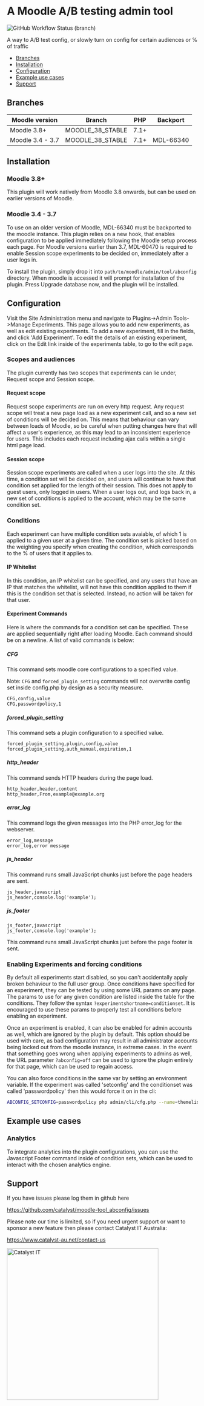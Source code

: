 # A Moodle A/B testing admin tool

![GitHub Workflow Status (branch)](https://img.shields.io/github/workflow/status/catalyst/moodle-tool_abconfig/ci/MOODLE_38_STABLE)

A way to A/B test config, or slowly turn on config for certain audiences or % of traffic

* [Branches](#branches)
* [Installation](#installation)
* [Configuration](#configuration)
* [Example use cases](#example-use-cases)
* [Support](#support)


Branches
--------
| Moodle version    | Branch           | PHP  | Backport  |
|-------------------|------------------|------|-----------|
| Moodle 3.8+       | MOODLE_38_STABLE | 7.1+ |           |
| Moodle 3.4 - 3.7  | MOODLE_38_STABLE | 7.1+ | MDL-66340 |

Installation
------------

### Moodle 3.8+

This plugin will work natively from Moodle 3.8 onwards, but can be used on earlier versions of Moodle.


### Moodle 3.4 - 3.7

To use on an older version of Moodle, MDL-66340 must be backported to the moodle instance. This plugin relies on a new hook, that enables configuration to be applied immediately following the Moodle setup process each page. For Moodle versions earlier than 3.7, MDL-60470 is required to enable Session scope experiments to be decided on, immediately after a user logs in.

To install the plugin, simply drop it into `path/to/moodle/admin/tool/abconfig` directory. When moodle is accessed it will prompt for installation of the plugin. Press Upgrade database now, and the plugin will be installed.

Configuration
-------------
Visit the Site Administration menu and navigate to Plugins->Admin Tools->Manage Experiments. This page allows you to add new experiments, as well as edit existing experiments. To add a new experiment, fill in the fields, and click 'Add Experiment'. To edit the details of an existing experiment, click on the Edit link inside of the experiments table, to go to the edit page.

### Scopes and audiences
The plugin currently has two scopes that experiments can lie under, Request scope and Session scope.

#### Request scope

Request scope experiments are run on every http request. Any request scope will treat a new page load as a new experiment call, and so a new set of conditions will be decided on. This means that behaviour can vary between loads of Moodle, so be careful when putting changes here that will affect a user's experience, as this may lead to an inconsistent experience for users. This includes each request including ajax calls within a single html page load.

#### Session scope

Session scope experiments are called when a user logs into the site. At this time, a condition set will be decided on, and users will continue to have that condition set applied for the length of their session. This does not apply to guest users, only logged in users. When a user logs out, and logs back in, a new set of conditions is applied to the account, which may be the same condition set.

### Conditions

Each experiment can have multiple condition sets avaiable, of which 1 is applied to a given user at a given time. The condition set is picked based on the weighting you specify when creating the condition, which corresponds to the % of users that it applies to.

#### IP Whitelist

In this condition, an IP whitelist can be specified, and any users that have an IP that matches the whitelist, will not have this condition applied to them if this is the condition set that is selected. Instead, no action will be taken for that user.

#### Experiment Commands

Here is where the commands for a condition set can be specified. These are applied sequentially right after loading Moodle. Each command should be on a newline. A list of valid commands is below:

##### CFG

This command sets moodle core configurations to a specified value.

Note: `CFG` and `forced_plugin_setting` commands will not overwrite config set inside config.php by design as a security measure.

```
CFG,config,value
CFG,passwordpolicy,1
```

##### forced_plugin_setting

This command sets a plugin configuration to a specified value.

```
forced_plugin_setting,plugin,config,value
forced_plugin_setting,auth_manual,expiration,1
```

##### http_header

This command sends HTTP headers during the page load.

```
http_header,header,content
http_header,From,example@example.org
```

##### error_log

This command logs the given messages into the PHP error_log for the webserver.

```
error_log,message
error_log,error message
```

##### js_header

This command runs small JavaScript chunks just before the page headers are sent.

```
js_header,javascript
js_header,console.log('example');
```

##### js_footer

```
js_footer,javascript
js_footer,console.log('example');
```

This command runs small JavaScript chunks just before the page footer is sent.



### Enabling Experiments and forcing conditions
By default all experiments start disabled, so you can't accidentally apply broken behaviour to the full user group. Once conditions have specified for an experiment, they can be tested by using some URL params on any page. The params to use for any given condition are listed inside the table for the conditions. They follow the syntax `?experimentshortname=conditionset`. It is encouraged to use these params to properly test all conditions before enabling an experiment.

Once an experiment is enabled, it can also be enabled for admin accounts as well, which are ignored by the plugin by default. This option should be used with care, as bad configuration may result in all administrator accounts being locked out from the moodle instance, in extreme cases. In the event that something goes wrong when applying experiments to admins as well, the URL parameter `?abconfig=off` can be used to ignore the plugin entirely for that page, which can be used to regain access.

You can also force conditions in the same var by setting an environment variable. If the experiment was called 'setconfig' and the conditionset was called 'passwordpolicy' then this would force it on in the cli:

```sh
ABCONFIG_SETCONFIG=passwordpolicy php admin/cli/cfg.php --name=themelist
```

Example use cases
-----------------

### Analytics

To integrate analytics into the plugin configurations, you can use the Javascript Footer command inside of condition sets, which can be used to interact with the chosen analytics engine.




Support
-------

If you have issues please log them in github here

https://github.com/catalyst/moodle-tool_abconfig/issues

Please note our time is limited, so if you need urgent support or want to
sponsor a new feature then please contact Catalyst IT Australia:

https://www.catalyst-au.net/contact-us

<a href="https://www.catalyst-au.net/"><img alt="Catalyst IT" src="https://cdn.rawgit.com/CatalystIT-AU/moodle-auth_saml2/master/pix/catalyst-logo.svg" width="400"></a>
